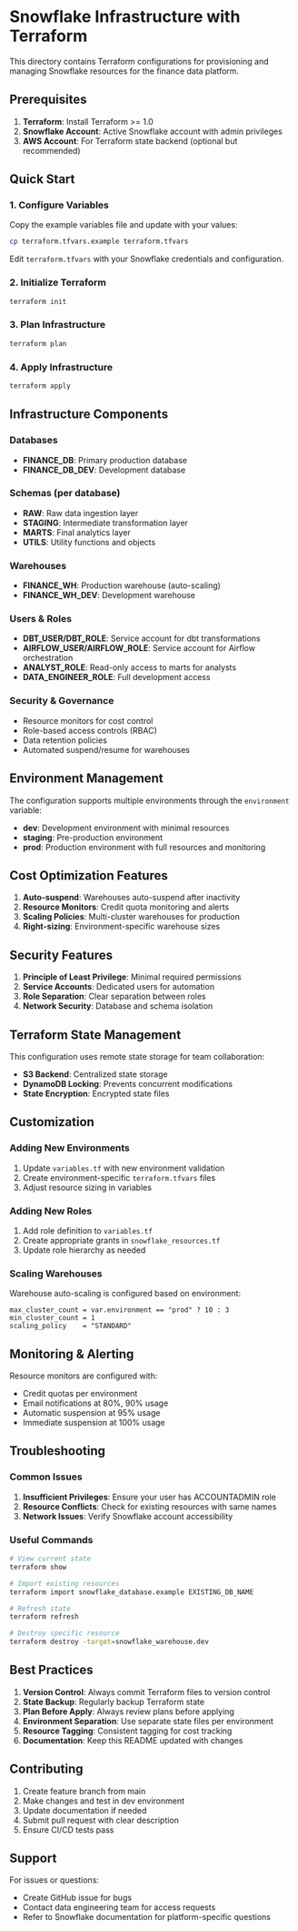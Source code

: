 # Snowflake Infrastructure with Terraform

This directory contains Terraform configurations for provisioning and managing Snowflake resources for the finance data platform.

## Prerequisites

1. **Terraform**: Install Terraform >= 1.0
2. **Snowflake Account**: Active Snowflake account with admin privileges
3. **AWS Account**: For Terraform state backend (optional but recommended)

## Quick Start

### 1. Configure Variables

Copy the example variables file and update with your values:

```bash
cp terraform.tfvars.example terraform.tfvars
```

Edit `terraform.tfvars` with your Snowflake credentials and configuration.

### 2. Initialize Terraform

```bash
terraform init
```

### 3. Plan Infrastructure

```bash
terraform plan
```

### 4. Apply Infrastructure

```bash
terraform apply
```

## Infrastructure Components

### Databases
- **FINANCE_DB**: Primary production database
- **FINANCE_DB_DEV**: Development database

### Schemas (per database)
- **RAW**: Raw data ingestion layer
- **STAGING**: Intermediate transformation layer
- **MARTS**: Final analytics layer
- **UTILS**: Utility functions and objects

### Warehouses
- **FINANCE_WH**: Production warehouse (auto-scaling)
- **FINANCE_WH_DEV**: Development warehouse

### Users & Roles
- **DBT_USER/DBT_ROLE**: Service account for dbt transformations
- **AIRFLOW_USER/AIRFLOW_ROLE**: Service account for Airflow orchestration
- **ANALYST_ROLE**: Read-only access to marts for analysts
- **DATA_ENGINEER_ROLE**: Full development access

### Security & Governance
- Resource monitors for cost control
- Role-based access controls (RBAC)
- Data retention policies
- Automated suspend/resume for warehouses

## Environment Management

The configuration supports multiple environments through the `environment` variable:

- **dev**: Development environment with minimal resources
- **staging**: Pre-production environment
- **prod**: Production environment with full resources and monitoring

## Cost Optimization Features

1. **Auto-suspend**: Warehouses auto-suspend after inactivity
2. **Resource Monitors**: Credit quota monitoring and alerts
3. **Scaling Policies**: Multi-cluster warehouses for production
4. **Right-sizing**: Environment-specific warehouse sizes

## Security Features

1. **Principle of Least Privilege**: Minimal required permissions
2. **Service Accounts**: Dedicated users for automation
3. **Role Separation**: Clear separation between roles
4. **Network Security**: Database and schema isolation

## Terraform State Management

This configuration uses remote state storage for team collaboration:

- **S3 Backend**: Centralized state storage
- **DynamoDB Locking**: Prevents concurrent modifications
- **State Encryption**: Encrypted state files

## Customization

### Adding New Environments

1. Update `variables.tf` with new environment validation
2. Create environment-specific `terraform.tfvars` files
3. Adjust resource sizing in variables

### Adding New Roles

1. Add role definition to `variables.tf`
2. Create appropriate grants in `snowflake_resources.tf`
3. Update role hierarchy as needed

### Scaling Warehouses

Warehouse auto-scaling is configured based on environment:

```hcl
max_cluster_count = var.environment == "prod" ? 10 : 3
min_cluster_count = 1
scaling_policy    = "STANDARD"
```

## Monitoring & Alerting

Resource monitors are configured with:
- Credit quotas per environment
- Email notifications at 80%, 90% usage
- Automatic suspension at 95% usage
- Immediate suspension at 100% usage

## Troubleshooting

### Common Issues

1. **Insufficient Privileges**: Ensure your user has ACCOUNTADMIN role
2. **Resource Conflicts**: Check for existing resources with same names
3. **Network Issues**: Verify Snowflake account accessibility

### Useful Commands

```bash
# View current state
terraform show

# Import existing resources
terraform import snowflake_database.example EXISTING_DB_NAME

# Refresh state
terraform refresh

# Destroy specific resource
terraform destroy -target=snowflake_warehouse.dev
```

## Best Practices

1. **Version Control**: Always commit Terraform files to version control
2. **State Backup**: Regularly backup Terraform state
3. **Plan Before Apply**: Always review plans before applying
4. **Environment Separation**: Use separate state files per environment
5. **Resource Tagging**: Consistent tagging for cost tracking
6. **Documentation**: Keep this README updated with changes

## Contributing

1. Create feature branch from main
2. Make changes and test in dev environment
3. Update documentation if needed
4. Submit pull request with clear description
5. Ensure CI/CD tests pass

## Support

For issues or questions:
- Create GitHub issue for bugs
- Contact data engineering team for access requests
- Refer to Snowflake documentation for platform-specific questions
